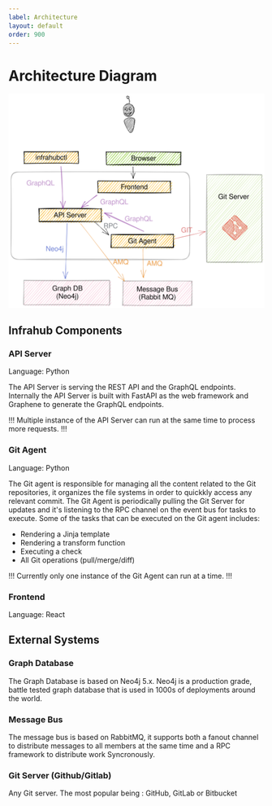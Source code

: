 ```yaml
---
label: Architecture
layout: default
order: 900
---
```

# Architecture Diagram

![](../media/high_level_architecture.excalidraw.svg)

## Infrahub Components

### API Server

Language: Python

The API Server is serving the REST API and the GraphQL endpoints.
Internally the API Server is built with FastAPI as the web framework and Graphene to generate the GraphQL endpoints.

!!!
Multiple instance of the API Server can run at the same time to process more requests.
!!!

### Git Agent

Language: Python

The Git agent is responsible for managing all the content related to the Git repositories, it organizes the file systems in order to quickkly access any relevant commit. The Git Agent is periodically pulling the Git Server for updates and it's listening to the RPC channel on the event bus for tasks to execute.
Some of the tasks that can be executed on the Git agent includes:
- Rendering a Jinja template
- Rendering a transform function
- Executing a check
- All Git operations (pull/merge/diff)

!!!
Currently only one instance of the Git Agent can run at a time.
!!!

### Frontend

Language: React

## External Systems

### Graph Database

The Graph Database is based on Neo4j 5.x.
Neo4j is a production grade, battle tested graph database that is used in 1000s of deployments around the world.

### Message Bus

The message bus is based on RabbitMQ, it supports both a fanout channel to distribute messages to all members at the same time and a RPC framework to distribute work Syncronously.

### Git Server (Github/Gitlab)

Any Git server. The most popular being : GitHub, GitLab or Bitbucket